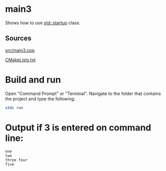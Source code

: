 # main3

Shows how to use [xtd::startup](https://codedocs.xyz/gammasoft71/xtd/startup_8h.html) class.

## Sources

[src/main3.cpp](src/main3.cpp)

[CMakeLists.txt](CMakeLists.txt)

# Build and run

Open "Command Prompt" or "Terminal". Navigate to the folder that contains the project and type the following:

```cmake
xtdc run
```

# Output if 3 is entered on command line:

```
one
two
three four
five
```
